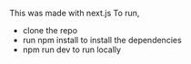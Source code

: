 This was made with next.js
To run,
- clone the repo
- run npm install to install the dependencies
- npm run dev to run locally
